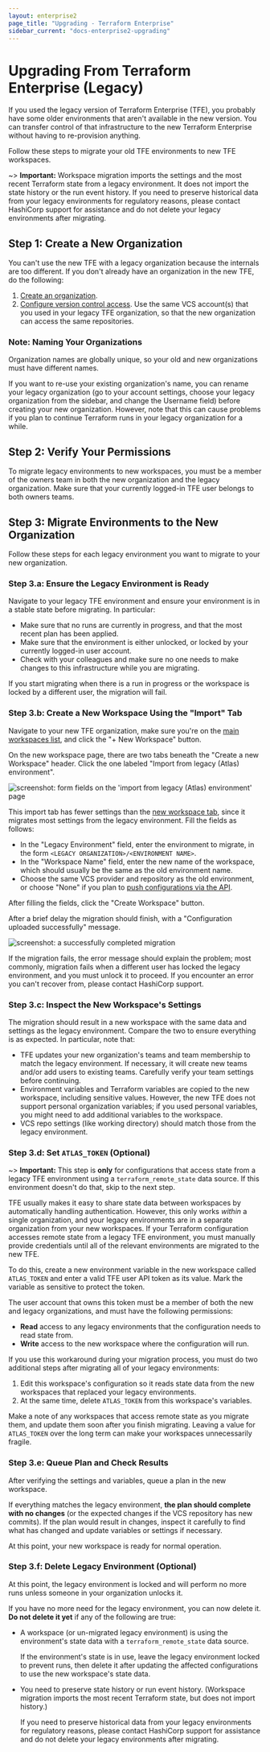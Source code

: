 ```yaml
---
layout: enterprise2
page_title: "Upgrading - Terraform Enterprise"
sidebar_current: "docs-enterprise2-upgrading"
---
```


# Upgrading From Terraform Enterprise (Legacy)

If you used the legacy version of Terraform Enterprise (TFE), you probably have some older environments that aren't available in the new version. You can transfer control of that infrastructure to the new Terraform Enterprise without having to re-provision anything.

Follow these steps to migrate your old TFE environments to new TFE workspaces.

~> **Important:** Workspace migration imports the settings and the most recent Terraform state from a legacy environment. It does not import the state history or the run event history. If you need to preserve historical data from your legacy environments for regulatory reasons, please contact HashiCorp support for assistance and do not delete your legacy environments after migrating.

## Step 1: Create a New Organization

You can't use the new TFE with a legacy organization because the internals are too different. If you don't already have an organization in the new TFE, do the following:

1. [Create an organization](../getting-started/access.html#creating-an-organization).
2. [Configure version control access](../vcs/index.html). Use the same VCS account(s) that you used in your legacy TFE organization, so that the new organization can access the same repositories.

### Note: Naming Your Organizations

Organization names are globally unique, so your old and new organizations must have different names.

If you want to re-use your existing organization's name, you can rename your legacy organization (go to your account settings, choose your legacy organization from the sidebar, and change the Username field) before creating your new organization. However, note that this can cause problems if you plan to continue Terraform runs in your legacy organization for a while.

## Step 2: Verify Your Permissions

To migrate legacy environments to new workspaces, you must be a member of the owners team in both the new organization and the legacy organization. Make sure that your currently logged-in TFE user belongs to both owners teams.

## Step 3: Migrate Environments to the New Organization

Follow these steps for each legacy environment you want to migrate to your new organization.

### Step 3.a: Ensure the Legacy Environment is Ready

Navigate to your legacy TFE environment and ensure your environment is in a stable state before migrating. In particular:

- Make sure that no runs are currently in progress, and that the most recent plan has been applied.
- Make sure that the environment is either unlocked, or locked by your currently logged-in user account.
- Check with your colleagues and make sure no one needs to make changes to this infrastructure while you are migrating.

If you start migrating when there is a run in progress or the workspace is locked by a different user, the migration will fail.

### Step 3.b: Create a New Workspace Using the "Import" Tab

Navigate to your new TFE organization, make sure you're on the [main workspaces list](../workspaces/index.html), and click the "+ New Workspace" button.

On the new workspace page, there are two tabs beneath the "Create a new Workspace" header. Click the one labeled "Import from legacy (Atlas) environment".

![screenshot: form fields on the 'import from legacy (Atlas) environment' page](./images/new-workspace-import.png)

This import tab has fewer settings than the [new workspace tab](../workspaces/creating.html), since it migrates most settings from the legacy environment. Fill the fields as follows:

- In the "Legacy Environment" field, enter the environment to migrate, in the form `<LEGACY ORGANIZATION>/<ENVIRONMENT NAME>`.
- In the "Workspace Name" field, enter the new name of the workspace, which should usually be the same as the old environment name.
- Choose the same VCS provider and repository as the old environment, or choose "None" if you plan to [push configurations via the API](../workspaces/run-api.html).

After filling the fields, click the "Create Workspace" button.

After a brief delay the migration should finish, with a "Configuration uploaded successfully" message.

![screenshot: a successfully completed migration](./images/new-workspace-success.png)

If the migration fails, the error message should explain the problem; most commonly, migration fails when a different user has locked the legacy environment, and you must unlock it to proceed. If you encounter an error you can't recover from, please contact HashiCorp support.

### Step 3.c: Inspect the New Workspace's Settings

The migration should result in a new workspace with the same data and settings as the legacy environment. Compare the two to ensure everything is as expected. In particular, note that:

- TFE updates your new organization's teams and team membership to match the legacy environment. If necessary, it will create new teams and/or add users to existing teams. Carefully verify your team settings before continuing.
- Environment variables and Terraform variables are copied to the new workspace, including sensitive values. However, the new TFE does not support personal organization variables; if you used personal variables, you might need to add additional variables to the workspace.
- VCS repo settings (like working directory) should match those from the legacy environment.

### Step 3.d: Set `ATLAS_TOKEN` (Optional)

~> **Important:** This step is **only** for configurations that access state from a legacy TFE environment using a `terraform_remote_state` data source. If this environment doesn't do that, skip to the next step.

TFE usually makes it easy to share state data between workspaces by automatically handling authentication. However, this only works _within_ a single organization, and your legacy environments are in a separate organization from your new workspaces. If your Terraform configuration accesses remote state from a legacy TFE environment, you must manually provide credentials until all of the relevant environments are migrated to the new TFE.

To do this, create a new environment variable in the new workspace called `ATLAS_TOKEN` and enter a valid TFE user API token as its value. Mark the variable as sensitive to protect the token.

The user account that owns this token must be a member of both the new and legacy organizations, and must have the following permissions:

- **Read** access to any legacy environments that the configuration needs to read state from.
- **Write** access to the new workspace where the configuration will run.

If you use this workaround during your migration process, you must do two additional steps after migrating all of your legacy environments:

1. Edit this workspace's configuration so it reads state data from the new workspaces that replaced your legacy environments.
2. At the same time, delete `ATLAS_TOKEN` from this workspace's variables.

Make a note of any workspaces that access remote state as you migrate them, and update them soon after you finish migrating. Leaving a value for `ATLAS_TOKEN` over the long term can make your workspaces unnecessarily fragile.

### Step 3.e: Queue Plan and Check Results

After verifying the settings and variables, queue a plan in the new workspace.

If everything matches the legacy environment, **the plan should complete with no changes** (or the expected changes if the VCS repository has new commits). If the plan would result in changes, inspect it carefully to find what has changed and update variables or settings if necessary.

At this point, your new workspace is ready for normal operation.

### Step 3.f: Delete Legacy Environment (Optional)

At this point, the legacy environment is locked and will perform no more runs unless someone in your organization unlocks it.

If you have no more need for the legacy environment, you can now delete it. **Do not delete it yet** if any of the following are true:

- A workspace (or un-migrated legacy environment) is using the environment's state data with a `terraform_remote_state` data source.

    If the environment's state is in use, leave the legacy environment locked to prevent runs, then delete it after updating the affected configurations to use the new workspace's state data.
- You need to preserve state history or run event history. (Workspace migration imports the most recent Terraform state, but does not import history.)

    If you need to preserve historical data from your legacy environments for regulatory reasons, please contact HashiCorp support for assistance and do not delete your legacy environments after migrating.

